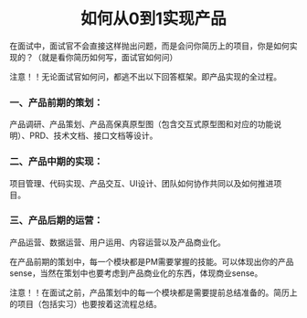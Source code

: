 <center><h1>如何从0到1实现产品</h1></center>

在面试中，面试官不会直接这样抛出问题，而是会问你简历上的项目，你是如何实现的？（就是看你简历如何写，面试官如何问）

注意！！无论面试官如何问，都逃不出以下回答框架。即产品实现的全过程。

### 一、产品前期的策划：

产品调研、产品策划、产品高保真原型图（包含交互式原型图和对应的功能说明）、PRD、技术文档、接口文档等设计。

### 二、产品中期的实现：

项目管理、代码实现、产品交互、UI设计、团队如何协作共同以及如何推进项目。

### 三、产品后期的运营：

产品运营、数据运营、用户运用、内容运营以及产品商业化。



在产品前期的策划中，每一个模块都是PM需要掌握的技能。可以体现出你的产品sense，当然在策划中也要考虑到产品商业化的东西，体现商业sense。

注意！！在面试之前，产品策划中的每一个模块都是需要提前总结准备的。简历上的项目（包括实习）也要按着这流程总结。